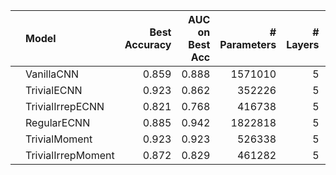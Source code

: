 |    | Model              |   Best Accuracy |   AUC on Best Acc |   # Parameters |   # Layers |   Stage 1 Channels |
|:---|:-------------------|----------------:|------------------:|---------------:|-----------:|-------------------:|
|    | VanillaCNN         |           0.859 |             0.888 |        1571010 |          5 |                 32 |
|    | TrivialECNN        |           0.923 |             0.862 |         352226 |          5 |                 32 |
|    | TrivialIrrepECNN   |           0.821 |             0.768 |         416738 |          5 |                 32 |
|    | RegularECNN        |           0.885 |             0.942 |        1822818 |          5 |                 32 |
|    | TrivialMoment      |           0.923 |             0.923 |         526338 |          5 |                 32 |
|    | TrivialIrrepMoment |           0.872 |             0.829 |         461282 |          5 |                 32 |